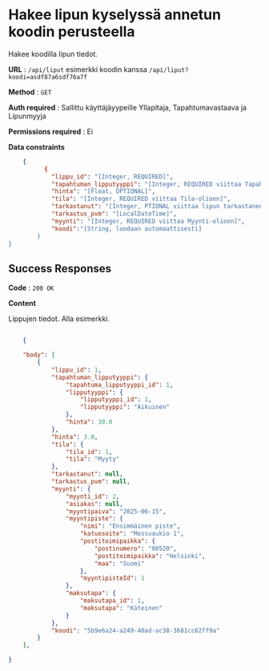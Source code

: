 # Hakee lipun kyselyssä annetun koodin perusteella

Hakee koodilla lipun tiedot.

**URL** : `/api/liput` esimerkki koodin kanssa `/api/liput?koodi=asdf87a6sdf76a7f`

**Method** : `GET`

**Auth required** : Sallittu käyttäjäyypeille Yllapitaja, Tapahtumavastaava ja Lipunmyyja

**Permissions required** : Ei

**Data constraints**

```json
    {
          {
            "lippu_id": "[Integer, REQUIRED]",
            "tapahtuman_lipputyyppi": "[Integer, REQUIRED viittaa Tapahtuman_lipputyyppi-olioon]",
            "hinta": "[Float, OPTIONAL]",
            "tila": "[Integer, REQUIRED viittaa Tila-olioon]",
            "tarkastanut": "[Integer, PTIONAL viittaa lipun tarkastaneeseen Kayttaja-olioon]",
            "tarkastus_pvm": "[LocalDateTime]",
            "myynti": "[Integer, REQUIRED viittaa Myynti-olioon]",
            "koodi":"[String, luodaan automaattisesti]
        }
}
```

## Success Responses

**Code** : `200 OK`

**Content**

Lippujen tiedot. Alla esimerkki.

```json

    {

    "body": [
        {
            "lippu_id": 1,
            "tapahtuman_lipputyyppi": {
                "tapahtuma_lipputyyppi_id": 1,
                "lipputyyppi": {
                    "lipputyyppi_id": 1,
                    "lipputyyppi": "Aikuinen"
                },
                "hinta": 30.0
            },
            "hinta": 3.0,
            "tila": {
                "tila_id": 1,
                "tila": "Myyty"
            },
            "tarkastanut": null,
            "tarkastus_pvm": null,
            "myynti": {
                "myynti_id": 2,
                "asiakas": null,
                "myyntipaiva": "2025-06-15",
                "myyntipiste": {
                    "nimi": "Ensimmäinen piste",
                    "katuosoite": "Messuaukio 1",
                    "postitoimipaikka": {
                        "postinumero": "00520",
                        "postitoimipaikka": "Helsinki",
                        "maa": "Suomi"
                    },
                    "myyntipisteId": 1
                },
                "maksutapa": {
                    "maksutapa_id": 1,
                    "maksutapa": "Käteinen"
                }
            },
            "koodi": "5b9e6a24-a249-40ad-ac38-3681cc62ff9a"
        }
    ],

}
  

```